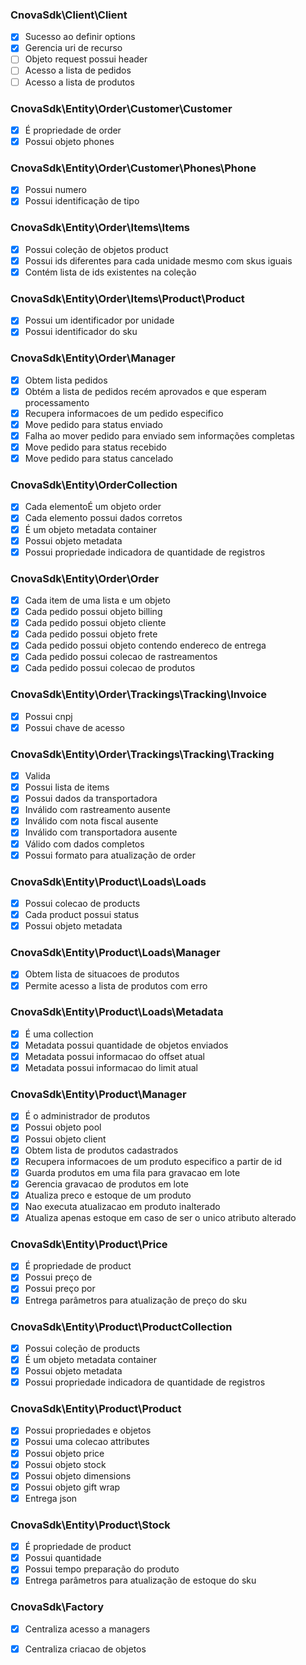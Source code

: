 ### CnovaSdk\Client\Client


- [x] Sucesso ao definir options
- [x] Gerencia uri de recurso
- [ ] Objeto request possui header
- [ ] Acesso a lista de pedidos
- [ ] Acesso a lista de produtos

### CnovaSdk\Entity\Order\Customer\Customer


- [x] É propriedade de order 
- [x] Possui objeto phones 

### CnovaSdk\Entity\Order\Customer\Phones\Phone


- [x] Possui numero 
- [x] Possui identificação de tipo 

### CnovaSdk\Entity\Order\Items\Items


- [x] Possui coleção de objetos product
- [x] Possui ids diferentes para cada unidade mesmo com skus iguais
- [x] Contém lista de ids existentes na coleção

### CnovaSdk\Entity\Order\Items\Product\Product


- [x] Possui um identificador por unidade
- [x] Possui identificador do sku

### CnovaSdk\Entity\Order\Manager


- [x] Obtem lista pedidos
- [x] Obtém a lista de pedidos recém aprovados e que esperam processamento
- [x] Recupera informacoes de um pedido especifico
- [x] Move pedido para status enviado 
- [x] Falha ao mover pedido para enviado sem informações completas 
- [x] Move pedido para status recebido 
- [x] Move pedido para status cancelado 

### CnovaSdk\Entity\OrderCollection


- [x] Cada elementoÉ um objeto order 
- [x] Cada elemento possui dados corretos
- [x] É um objeto metadata container 
- [x] Possui objeto metadata 
- [x] Possui propriedade indicadora de quantidade de registros 

### CnovaSdk\Entity\Order\Order


- [x] Cada item de uma lista e um objeto
- [x] Cada pedido possui objeto billing
- [x] Cada pedido possui objeto cliente
- [x] Cada pedido possui objeto frete
- [x] Cada pedido possui objeto contendo endereco de entrega
- [x] Cada pedido possui colecao de rastreamentos
- [x] Cada pedido possui colecao de produtos

### CnovaSdk\Entity\Order\Trackings\Tracking\Invoice


- [x] Possui cnpj
- [x] Possui chave de acesso

### CnovaSdk\Entity\Order\Trackings\Tracking\Tracking


- [x] Valida
- [x] Possui lista de items
- [x] Possui dados da transportadora
- [x] Inválido com rastreamento ausente
- [x] Inválido com nota fiscal ausente
- [x] Inválido com transportadora ausente
- [x] Válido com dados completos
- [x] Possui formato para atualização de order

### CnovaSdk\Entity\Product\Loads\Loads


- [x] Possui colecao de products
- [x] Cada product possui status
- [x] Possui objeto metadata

### CnovaSdk\Entity\Product\Loads\Manager


- [x] Obtem lista de situacoes de produtos
- [x] Permite acesso a lista de produtos com erro

### CnovaSdk\Entity\Product\Loads\Metadata


- [x] É uma collection
- [x] Metadata possui quantidade de objetos enviados
- [x] Metadata possui informacao do offset atual
- [x] Metadata possui informacao do limit atual

### CnovaSdk\Entity\Product\Manager


- [x] É o administrador de produtos
- [x] Possui objeto pool
- [x] Possui objeto client
- [x] Obtem lista de produtos cadastrados
- [x] Recupera informacoes de um produto especifico a partir de id
- [x] Guarda produtos em uma fila para gravacao em lote
- [x] Gerencia gravacao de produtos em lote
- [x] Atualiza preco e estoque de um produto
- [x] Nao executa atualizacao em produto inalterado
- [x] Atualiza apenas estoque em caso de ser o unico atributo alterado

### CnovaSdk\Entity\Product\Price


- [x] É propriedade de product
- [x] Possui preço de
- [x] Possui preço por
- [x] Entrega parâmetros para atualização de preço do sku

### CnovaSdk\Entity\Product\ProductCollection


- [x] Possui coleção de products 
- [x] É um objeto metadata container 
- [x] Possui objeto metadata 
- [x] Possui propriedade indicadora de quantidade de registros 

### CnovaSdk\Entity\Product\Product


- [x] Possui propriedades e objetos 
- [x] Possui uma colecao attributes 
- [x] Possui objeto price
- [x] Possui objeto stock
- [x] Possui objeto dimensions
- [x] Possui objeto gift wrap
- [x] Entrega json 

### CnovaSdk\Entity\Product\Stock


- [x] É propriedade de product
- [x] Possui quantidade
- [x] Possui tempo preparação do produto
- [x] Entrega parâmetros para atualização de estoque do sku

### CnovaSdk\Factory


- [x] Centraliza acesso a managers 
- [x] Centraliza criacao de objetos 

